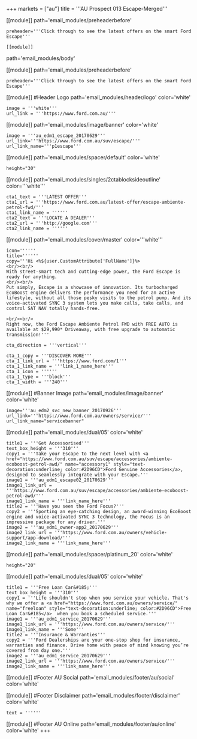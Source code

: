+++
markets = ["au"]
title = '''AU Prospect 013 Escape-Merged'''


[[module]]
path='email_modules/preheaderbefore'

	preheader='''Click through to see the latest offers on the smart Ford Escape'''

	[[module]]
path='email_modules/body'


[[module]]
path='email_modules/preheaderbefore'


	preheader='''Click through to see the latest offers on the smart Ford Escape'''
    
[[module]] #Header Logo
path='email_modules/header/logo'
color='white'

	image = '''white'''
	url_link = '''https://www.ford.com.au/'''
 
[[module]]
path='email_modules/image/banner'
color='white'

    image = '''au_edm1_escape_20170629'''
	url_link='''https://www.ford.com.au/suv/escape/'''
	url_link_name='''p1escape''' 

[[module]]
path='email_modules/spacer/default'
color='white'

	height="30"
    
[[module]]
path='email_modules/singles/2ctablocksideoutline'
color='''white'''

	cta1_text = '''LATEST OFFER'''
	cta1_url = '''https://www.ford.com.au/latest-offer/escape-ambiente-petrol-fwd/'''
	cta1_link_name = ''''''
	cta2_text = '''LOCATE A DEALER'''
	cta2_url = '''http://google.com'''
	cta2_link_name = ''''''

[[module]]
path='email_modules/cover/master'
color='''white'''

	icon=''''''
	title=''''''
	copy='''Hi <%${user.CustomAttribute['FullName']}%>
    <br/><br/>
    With street-smart tech and cutting-edge power, the Ford Escape is ready for anything.
    <br/><br/>
    Put simply, Escape is a showcase of innovation. Its turbocharged EcoBoost engine delivers the performance you need for an active lifestyle, without all those pesky visits to the petrol pump. And its voice-activated SYNC 3 system lets you make calls, take calls, and control SAT NAV totally hands-free. 

    <br/><br/>
    Right now, the Ford Escape Ambiente Petrol FWD with FREE AUTO is available at $29,990* Driveaway, with free upgrade to automatic transmission!'''
    
	cta_direction = '''vertical'''

	cta_1_copy = '''DISCOVER MORE'''
	cta_1_link_url = '''https://www.ford.com/1'''
	cta_1_link_name = '''link_1_name_here'''
	cta_1_icon = ''''''
	cta_1_type = '''block'''
	cta_1_width = '''240'''
    

[[module]] #Banner Image
path='email_modules/image/banner'
color='white'

	image='''au_edm2_svc_new_banner_20170926'''
	url_link='''https://www.ford.com.au/owners/service/'''
	url_link_name="servicebanner"

[[module]]
path='email_modules/dual/05'
color='white'

    title1 = '''Get Accessorised'''
    text_box_height = '''310'''
	copy1 = '''Take your Escape to the next level with <a href="https://www.ford.com.au/suv/escape/accessories/ambiente-ecoboost-petrol-awd/" name="accessory1" style="text-decoration:underline; color:#2D96CD">Ford Genuine Accessories</a>,  designed to seamlessly integrate with your Escape.'''
	image1 = '''au_edm1_escape02_20170629'''
	image1_link_url = '''https://www.ford.com.au/suv/escape/accessories/ambiente-ecoboost-petrol-awd/'''
	image1_link_name = '''link_name_here'''
	title2 = '''Have you seen the Ford Focus?'''
	copy2 = '''Sporting an eye-catching design, an award-winning EcoBoost engine and voice-activated SYNC 3 technology, the Focus is an impressive package for any driver.'''
	image2 = '''au_edm1_owner-app2_20170629'''
	image2_link_url = '''https://www.ford.com.au/owners/vehicle-support/app-download/'''
	image2_link_name = '''link_name_here'''
	
    
[[module]]
path='email_modules/spacer/platinum_20'
color='white'

	height="20"

[[module]]
path='email_modules/dual/05'
color='white'

	title1 = '''Free Loan Car&#185;'''
    text_box_height = '''310'''
	copy1 = '''Life shouldn't stop when you service your vehicle. That's why we offer a <a href="https://www.ford.com.au/owners/service/" name="freeloan" style="text-decoration:underline; color:#2D96CD">Free Loan Car&#185</a>  when you book a scheduled service.'''
	image1 = '''au_edm1_service_20170629'''
	image1_link_url = '''https://www.ford.com.au/owners/service/'''
	image1_link_name = '''Some'''
	title2 = '''Insurance & Warranties'''
	copy2 = '''Ford Dealerships are your one-stop shop for insurance, warranties and finance. Drive home with peace of mind knowing you’re covered from day one.'''
	image2 = '''au_edm1_service_20170629'''
	image2_link_url = '''https://www.ford.com.au/owners/service/'''
	image2_link_name = '''link_name_here'''

[[module]] #Footer AU Social
path='email_modules/footer/au/social'
color='white'

[[module]] #Footer Disclaimer
path='email_modules/footer/disclaimer'
color='white'

	text = ''''''

[[module]] #Footer AU Online
path='email_modules/footer/au/online'
color='white'
+++
